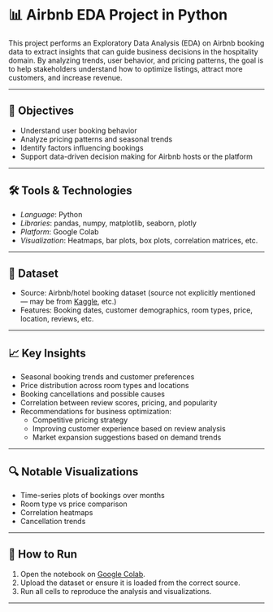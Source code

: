 # 📊 Airbnb EDA Project in Python

This project performs an Exploratory Data Analysis (EDA) on Airbnb booking data to extract insights that can guide business decisions in the hospitality domain. By analyzing trends, user behavior, and pricing patterns, the goal is to help stakeholders understand how to optimize listings, attract more customers, and increase revenue.

---

## 📌 Objectives

- Understand user booking behavior
- Analyze pricing patterns and seasonal trends
- Identify factors influencing bookings
- Support data-driven decision making for Airbnb hosts or the platform

---

## 🛠 Tools & Technologies

- *Language*: Python
- *Libraries*: pandas, numpy, matplotlib, seaborn, plotly
- *Platform*: Google Colab
- *Visualization*: Heatmaps, bar plots, box plots, correlation matrices, etc.

---

## 📂 Dataset

- Source: Airbnb/hotel booking dataset (source not explicitly mentioned — may be from [Kaggle](https://www.kaggle.com/), etc.)
- Features: Booking dates, customer demographics, room types, price, location, reviews, etc.

---

## 📈 Key Insights

- Seasonal booking trends and customer preferences
- Price distribution across room types and locations
- Booking cancellations and possible causes
- Correlation between review scores, pricing, and popularity
- Recommendations for business optimization:
  - Competitive pricing strategy
  - Improving customer experience based on review analysis
  - Market expansion suggestions based on demand trends

---

## 🔍 Notable Visualizations

- Time-series plots of bookings over months
- Room type vs price comparison
- Correlation heatmaps
- Cancellation trends

---

## 🚀 How to Run

1. Open the notebook on [Google Colab](https://colab.research.google.com).
2. Upload the dataset or ensure it is loaded from the correct source.
3. Run all cells to reproduce the analysis and visualizations.

---

